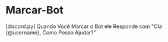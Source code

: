 # Marcar-Bot
[discord.py] Quando Você Marcar o Bot ele Responde com "Ola {@username}, Como Posso Ajudar?"
